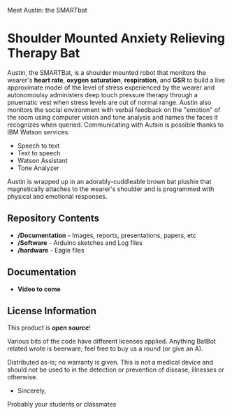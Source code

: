 Meet Austin: the SMARTbat

Shoulder Mounted Anxiety Relieving Therapy Bat
==================================================================

Austin, the SMARTBat, is a shoulder mounted robot that monitors the wearer's **heart rate**, **oxygen saturation**, **respiration**, and **GSR** to build a live approximate model of the level of stress experienced by the wearer and autonomoulsy administers deep touch pressure therapy through a pnuematic vest when stress levels are out of normal range. Austin also monitors the social environment with verbal feedback on the "emotion" of the room using computer vision and tone analysis and names the faces it recognizes when queried. Communicating with Autsin is possible thanks to IBM Watson services:

- Speech to text
- Text to speech
- Watson Assistant
- Tone Analyzer 

Austin is wrapped up in an adorably-cuddleable brown bat plushie that magnetically attaches to the wearer's shoulder and is programmed with physical and emotional responses.  

Repository Contents
-------------------

* **/Documentation** - Images, reports, presentations, papers, etc
* **/Software** - Arduino sketches and Log files 
* **/hardware** - Eagle files

Documentation
--------------
* **Video to come**


License Information
-------------------

This product is _**open source**_! 

Various bits of the code have different licenses applied. Anything BatBot related wrote is beerware; feel free to buy us a round (or give an A). 

Distributed as-is; no warranty is given. This is not a medical device and should not be used to in the detection or prevention of disease, illnesses or otherwise. 

- Sincerely, 

Probably your students or classmates 
